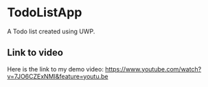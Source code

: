 # TodoListApp
A Todo list created using UWP.

## Link to video

Here is the link to my demo video: https://www.youtube.com/watch?v=7JO6CZExNMI&feature=youtu.be
